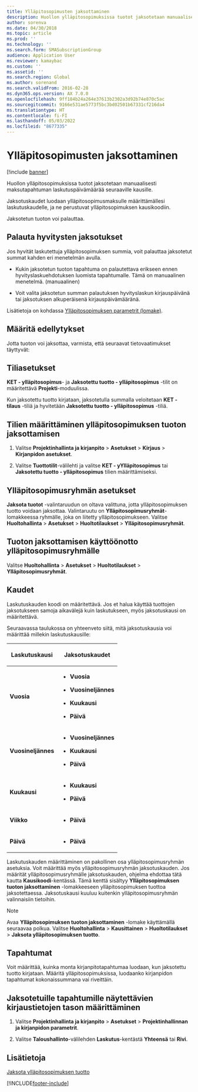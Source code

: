 ```yaml
---
title: Ylläpitosopimusten jaksottaminen
description: Huollon ylläpitosopimuksissa tuotot jaksotetaan manuaalisesti maksutapahtuman laskutuspäivämäärää seuraaville kausille.
author: sorenva
ms.date: 04/30/2018
ms.topic: article
ms.prod: ''
ms.technology: ''
ms.search.form: SMASubscriptionGroup
audience: Application User
ms.reviewer: kamaybac
ms.custom: ''
ms.assetid: ''
ms.search.region: Global
ms.author: sorenand
ms.search.validFrom: 2016-02-28
ms.dyn365.ops.version: AX 7.0.0
ms.openlocfilehash: 9ff184b24a264e37613b2302a3d92b74e870c5ac
ms.sourcegitcommit: 9166e531ae5773f5bc3bd02501b67331cf216da4
ms.translationtype: HT
ms.contentlocale: fi-FI
ms.lasthandoff: 05/03/2022
ms.locfileid: "8677335"
---
```

# <a name="accruing-subscriptions"></a>Ylläpitosopimusten jaksottaminen 

[!include [banner](../includes/banner.md)]


Huollon ylläpitosopimuksissa tuotot jaksotetaan manuaalisesti maksutapahtuman laskutuspäivämäärää seuraaville kausille.

Jaksotuskaudet luodaan ylläpitosopimusmaksulle määrittämällesi laskutuskaudelle, ja ne perustuvat ylläpitosopimuksen kausikoodiin.

Jaksotetun tuoton voi palauttaa.

## <a name="reverse-accruals-of-credit-amounts"></a>Palauta hyvitysten jaksotukset

Jos hyvität laskutettuja ylläpitosopimuksen summia, voit palauttaa jaksotetut summat kahden eri menetelmän avulla.

  - Kukin jaksotetun tuoton tapahtuma on palautettava erikseen ennen hyvityslaskuehdotuksen luomista tapahtumalle. Tämä on manuaalinen menetelmä. (manuaalinen)

  - Voit valita jaksotetun summan palautuksen hyvityslaskun kirjauspäivänä tai jaksotuksen alkuperäisenä kirjauspäivämääränä.

Lisätietoja on kohdassa [Ylläpitosopimuksen parametrit (lomake)](/dynamicsax-2012//subscription-parameters-form).

## <a name="setup-requirements"></a>Määritä edellytykset

Jotta tuoton voi jaksottaa, varmista, että seuraavat tietovaatimukset täyttyvät:

## <a name="account-setup"></a>Tiliasetukset

**KET - ylläpitosopimus**- ja **Jaksotettu tuotto - ylläpitosopimus** -tilit on määritettävä **Projekti**-moduulissa.

Kun jaksotettu tuotto kirjataan, jaksotetulla summalla veloitetaan **KET - tilaus** -tiliä ja hyvitetään **Jaksotettu tuotto - ylläpitosopimus** -tiliä.

## <a name="set-up-accounts-for-accrual-of-subscription-revenue"></a>Tilien määrittäminen ylläpitosopimuksen tuoton jaksottamisen

1.  Valitse **Projektinhallinta ja kirjanpito** \> **Asetukset** \> **Kirjaus** \> **Kirjanpidon asetukset**.

2.  Valitse **Tuottotilit**-välilehti ja valitse **KET - yYlläpitosopimus** tai **Jaksotettu tuotto - ylläpitosopimus** tilien määrittämiseksi.

## <a name="subscription-group-setup"></a>Ylläpitosopimusryhmän asetukset

**Jaksota tuotot** -valintaruudun on oltava valittuna, jotta ylläpitosopimuksen tuotto voidaan jaksottaa. Valintaruutu on **Ylläpitosopimusryhmät**-lomakkeessa ryhmälle, joka on liitetty ylläpitosopimukseen. Valitse **Huoltohallinta** \> **Asetukset** \> **Huoltotilaukset** \> **Ylläpitosopimusryhmät**.

## <a name="enable-revenue-accrual-on-a-subscription-group"></a>Tuoton jaksottamisen käyttöönotto ylläpitosopimusryhmälle

Valitse **Huoltohallinta** \> **Asetukset** \> **Huoltotilaukset** \> **Ylläpitosopimusryhmät**.

## <a name="periods"></a>Kaudet

Laskutuskauden koodi on määritettävä. Jos et halua käyttää tuottojen jaksotukseen samoja aikavälejä kuin laskutukseen, myös jaksotuskausi on määritettävä.

Seuraavassa taulukossa on yhteenveto siitä, mitä jaksotuskausia voi määrittää millekin laskutuskausille:

<table>
<colgroup>
<col />
<col />
</colgroup>
<thead>
<tr class="header">
<th><p>Laskutuskausi</p></th>
<th><p>Jaksotuskaudet</p></th>
</tr>
</thead>
<tbody>
<tr class="odd">
<td><p><strong>Vuosia</strong></p></td>
<td><ul>
<li><p><strong>Vuosia</strong></p></li>
<li><p><strong>Vuosineljännes</strong></p></li>
<li><p><strong>Kuukausi</strong></p></li>
<li><p><strong>Päivä</strong></p></li>
</ul></td>
</tr>
<tr class="even">
<td><p><strong>Vuosineljännes</strong></p></td>
<td><ul>
<li><p><strong>Vuosineljännes</strong></p></li>
<li><p><strong>Kuukausi</strong></p></li>
<li><p><strong>Päivä</strong></p></li>
</ul></td>
</tr>
<tr class="odd">
<td><p><strong>Kuukausi</strong></p></td>
<td><ul>
<li><p><strong>Kuukausi</strong></p></li>
<li><p><strong>Päivä</strong></p></li>
</ul></td>
</tr>
<tr class="even">
<td><p><strong>Viikko</strong></p></td>
<td><ul>
<li><p><strong>Päivä</strong></p></li>
</ul></td>
</tr>
<tr class="odd">
<td><p><strong>Päivä</strong></p></td>
<td><ul>
<li><p><strong>Päivä</strong></p></li>
</ul></td>
</tr>
</tbody>
</table>

Laskutuskauden määrittäminen on pakollinen osa ylläpitosopimusryhmän asetuksia. Voit määrittää myös ylläpitosopimusryhmän jaksotuskauden. Jos määrität ylläpitosopimusryhmälle jaksotuskauden, ohjelma ehdottaa tätä kautta **Kausikoodi**-kentässä. Tämä kenttä sisältyy **Ylläpitosopimuksen tuoton jaksottaminen** -lomakkeeseen ylläpitosopimuksen tuottoa jaksotettaessa. Jaksotuskausi kuuluu kuitenkin ylläpitosopimusryhmän valinnaisiin tietoihin.


> [!NOTE]
> <P>Avaa <STRONG>Ylläpitosopimuksen tuoton jaksottaminen</STRONG> -lomake käyttämällä seuraavaa polkua. Valitse <STRONG>Huoltohallinta</STRONG> &gt; <STRONG>Kausittainen</STRONG> &gt; <STRONG>Huoltotilaukset</STRONG> &gt; <STRONG>Jaksota ylläpitosopimuksen tuotto</STRONG>.</P>


## <a name="transactions"></a>Tapahtumat

Voit määrittää, kuinka monta kirjanpitotapahtumaa luodaan, kun jaksotettu tuotto kirjataan. Määritä ylläpitosopimuksissa, luodaanko kirjanpidon tapahtumat kokonaissummana vai riveittäin.

## <a name="specify-the-level-of-posting-details-to-display-for-accrued-transactions"></a>Jaksotetuille tapahtumille näytettävien kirjaustietojen tason määrittäminen

1.  Valitse **Projektinhallinta ja kirjanpito** \> **Asetukset** \> **Projektinhallinnan ja kirjanpidon parametrit**.

2.  Valitse **Taloushallinto**-välilehden **Laskutus**-kentästä **Yhteensä** tai **Rivi**.


## <a name="see-also"></a>Lisätietoja

[Jaksota ylläpitosopimuksen tuotto](accrue-subscription-revenue.md)

  




[!INCLUDE[footer-include](../../includes/footer-banner.md)]